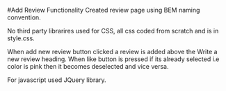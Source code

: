 #Add Review Functionality
Created review page using BEM naming convention.

No third party librarires used for CSS, all css coded from scratch and is in style.css.

When add new review button clicked a review is added above the Write a new review heading. 
When like button is pressed if its already selected i.e color is pink then it becomes deselected and vice versa.

For javascript used JQuery library.

